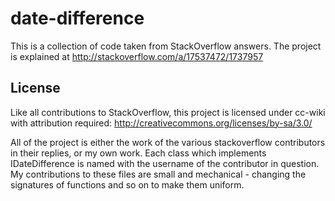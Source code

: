 date-difference
===============

This is a collection of code taken from StackOverflow answers. The project is explained at http://stackoverflow.com/a/17537472/1737957

License
-------
Like all contributions to StackOverflow, this project is licensed under cc-wiki with attribution required: http://creativecommons.org/licenses/by-sa/3.0/

All of the project is either the work of the various stackoverflow contributors in their replies, or my own work. Each class which implements IDateDifference is named with the username of the contributor in question. My contributions to these files are small and mechanical - changing the signatures of functions and so on to make them uniform.